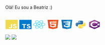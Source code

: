 Olá! Eu sou a Beatriz :)

<div style="display: inline_block"><br>
  <img align="center" alt="Beatriz-Js" height="30" width="40" src="https://raw.githubusercontent.com/devicons/devicon/master/icons/javascript/javascript-plain.svg">
  <img align="center" alt="Beatriz-Ts" height="30" width="40" src="https://raw.githubusercontent.com/devicons/devicon/master/icons/typescript/typescript-plain.svg">
  <img align="center" alt="Beatriz-React" height="30" width="40" src="https://raw.githubusercontent.com/devicons/devicon/master/icons/react/react-original.svg">
  <img align="center" alt="Beatriz-HTML" height="30" width="40" src="https://raw.githubusercontent.com/devicons/devicon/master/icons/html5/html5-original.svg">
  <img align="center" alt="Beatriz-CSS" height="30" width="40" src="https://raw.githubusercontent.com/devicons/devicon/master/icons/css3/css3-original.svg">
  <img align="center" alt="Beatriz-Python" height="30" width="40" src="https://raw.githubusercontent.com/devicons/devicon/master/icons/python/python-original.svg">
  <img align="center" alt="Beatriz-Csharp" height="30" width="40" src="https://raw.githubusercontent.com/devicons/devicon/master/icons/csharp/csharp-original.svg">
</div>

<br>

<div> 
  <a href="https://instagram.com/beatriztrizotti" target="_blank"><img src="https://img.shields.io/badge/-Instagram-%23E4405F?style=for-the-badge&logo=instagram&logoColor=white" target="_blank"></a>
  <a href = "mailto:beatrizyoshitoni@gmail.com"><img src="https://img.shields.io/badge/-Gmail-%23333?style=for-the-badge&logo=gmail&logoColor=white" target="_blank"></a>
</div>
